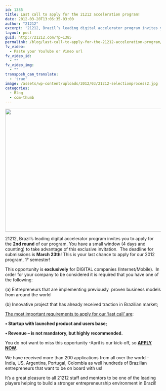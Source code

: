 ```yaml
---
id: 1385
title: Last call to apply for the 21212 acceleration program!
date: 2012-03-20T13:06:35-03:00
author: "21212"
excerpt: '21212, Brazil’s leading digital accelerator program invites you to apply for the 2nd round of our program. '
layout: post
guid: http://21212.com/?p=1385
permalink: /blog/last-call-to-apply-for-the-21212-acceleration-program/
fv_video:
  - Paste your YouTube or Vimeo url
fv_video_id:
  - ""
fv_video_img:
  - ""
transposh_can_translate:
  - 'true'
image: /assets/wp-content/uploads/2012/03/21212-selectionprocess2.jpg
categories:
  - Blog
  - com-thumb
---
```

[<img class="aligncenter size-full wp-image-1387" title="21212 - Selection Process - 2° round" src="{{ site.url }}/assets/wp-content/uploads/2012/03/21212-selectionprocess2.jpg" alt="" width="540" height="396" srcset="{{ site.url }}/assets/wp-content/uploads/2012/03/21212-selectionprocess2.jpg 540w, {{ site.url }}/assets/wp-content/uploads/2012/03/21212-selectionprocess2-300x220.jpg 300w" sizes="(max-width: 540px) 100vw, 540px" />](http://21212.com/assets/wp-content/uploads/2012/03/21212-selectionprocess2.jpg)

21212, Brazil’s leading digital accelerator program invites you to apply for the **2nd round** of our program. You have a small window (4 days and counting) to take advantage of this exclusive invitation.  The deadline for submissions is **March 23th**! This is your last chance to apply for our 2012 program, 1° semester!

<!--more ..I want to read more!-->

This opportunity is **exclusively** for DIGITAL companies (Internet/Mobile).  In order for your company to be considered it is required that you have one of the following:

(a) Entrepreneurs that are implementing previously  proven business models from around the world

(b) Innovative project that has already received traction in Brazilian market;

<span style="text-decoration: underline;">The most important requirements to apply for our ‘last call’ are</span>:

**• Startup with launched product and users base;**

**• Revenue &#8211; is not mandatory, but highly recommended.**

You do not want to miss this opportunity -April is our kick-off, so [**APPLY NOW**](http://21212.com/apply/#).

We have received more than 200 applications from all over the world – India, US, Argentina, Portugal, Colombia as well hundreds of Brazilian entrepreneurs that want to be on board with us!

It’s a great pleasure to all 21212 staff and mentors to be one of the leading players helping to build a stronger entrepreneurship environment in Brazil!